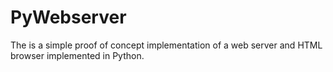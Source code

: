 # PyWebserver
The is a simple proof of concept implementation of a web server and HTML browser implemented in Python. 

